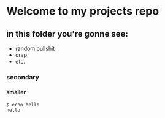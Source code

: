 # Welcome to my projects repo

## in this folder you're gonne see:
- random bullshit
- crap
- etc.

### secondary
#### smaller

```
$ echo hello
hello
```